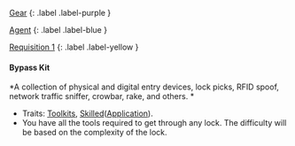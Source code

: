 
[Gear](Game/Gear-List)
{: .label .label-purple }

[Agent](Game/Agent)
{: .label .label-blue }

[Requisition 1](Game/Deployment#Requisition)
{: .label .label-yellow }
#### Bypass Kit
*A collection of physical and digital entry devices, lock picks, RFID spoof, network traffic sniffer, crowbar, rake, and others. *
* Traits: [Toolkits](Game/Core/Blocks/Toolkits), [Skilled](Game/Core/Blocks/Skilled)([Application](Game/Core/Intelligence#Application)).
* You have all the tools required to get through any lock. The difficulty will be based on the complexity of the lock.

